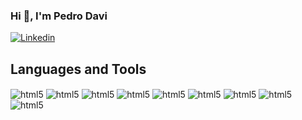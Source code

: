 ### Hi 👋, I'm Pedro Davi

[![Linkedin](https://img.shields.io/badge/LinkedIn-0077B5?style=for-the-badge&logo=linkedin&logoColor=white)](https://www.linkedin.com/in/pedrodavics/)

## Languages and Tools

<div style="display: inline_block"br/>
    <img align="center" alt="html5" src"https://img.shields.io/badge/Node.js-43853D?style=for-the-badge&logo=node.js&logoColor=white" />
    <img align="center" alt="html5" src"https://img.shields.io/badge/JavaScript-323330?style=for-the-badge&logo=javascript&logoColor=F7DF1E" />
    <img align="center" alt="html5" src"https://img.shields.io/badge/HTML5-E34F26?style=for-the-badge&logo=html5&logoColor=white" />
    <img align="center" alt="html5" src"https://img.shields.io/badge/CSS3-1572B6?style=for-the-badge&logo=css3&logoColor=white" />
    <img align="center" alt="html5" src"https://img.shields.io/badge/Python-14354C?style=for-the-badge&logo=python&logoColor=white" />
    <img align="center" alt="html5" src"https://img.shields.io/badge/React-20232A?style=for-the-badge&logo=react&logoColor=61DAFB" />
    <img align="center" alt="html5" src"https://img.shields.io/badge/MySQL-00000F?style=for-the-badge&logo=mysql&logoColor=white" />
    <img align="center" alt="html5" src"https://img.shields.io/badge/SQLite-07405E?style=for-the-badge&logo=sqlite&logoColor=white" />
    <img align="center" alt="html5" src"" />
</div> 
